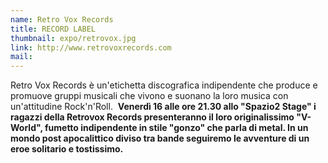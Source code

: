 ```yaml
---
name: Retro Vox Records
title: RECORD LABEL
thumbnail: expo/retrovox.jpg
link: http://www.retrovoxrecords.com
mail:
---
```


Retro Vox Records è un'etichetta discografica indipendente che produce e promuove gruppi musicali che vivono e suonano la loro musica con un'attitudine Rock'n'Roll. 
**Venerdì 16 alle ore 21.30 allo "Spazio2 Stage" i ragazzi della Retrovox Records presenteranno il loro originalissimo "V-World", fumetto indipendente in stile "gonzo" che parla di metal. In un mondo post apocalittico diviso tra bande seguiremo le avventure di un eroe solitario e tostissimo.**
